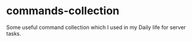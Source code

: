 # commands-collection
Some useful command collection which I used in my Daily life for server tasks.
